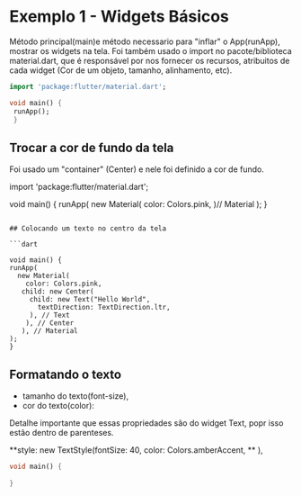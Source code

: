 # Exemplo 1 - Widgets Básicos

Método principal(main)e método necessario para "inflar" o App(runApp), mostrar os widgets na tela.
Foi também usado o import no pacote/biblioteca material.dart, que é responsável por nos fornecer os recursos, atribuitos de cada widget
(Cor de um objeto, tamanho, alinhamento, etc).

```dart
import 'package:flutter/material.dart';

void main() {
 runApp();
 }
 ```
 
 ## Trocar a cor de fundo da tela
 
 Foi usado um "container" (Center) e nele foi definido a cor de fundo.
 
 import 'package:flutter/material.dart';
 
 void main() {
  runApp(
    new Material(
         color: Colors.pink,
     )// Material
    );
   }
   ```
   
   ## Colocando um texto no centro da tela
   
   ```dart
   
   void main() {
  runApp(
     new Material(
       color: Colors.pink,
      child: new Center(
        child: new Text("Hello World",
          textDirection: TextDirection.ltr,
        ), // Text
       ), // Center
      ), // Material  
  ); 
}
```
  
  ## Formatando o texto
  - tamanho do texto(font-size),
  - cor do texto(color):
  
  Detalhe importante que essas propriedades são do widget Text, popr isso estão dentro de parenteses.
  
  
  **style: new TextStyle(fontSize: 40,
               color: Colors.amberAccent,
       **
     ),
     
```dart
void main() {
 
}

          
          
          
          
